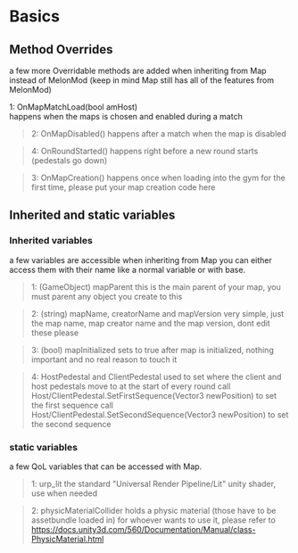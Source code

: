 # Basics

## Method Overrides 
a few more Overridable methods are added when inheriting from Map instead of MelonMod (keep in mind Map still has all of the features from MelonMod)

1: OnMapMatchLoad(bool amHost) <br />
happens when the maps is chosen and enabled during a match

> 2: OnMapDisabled() 
> happens after a match when the map is disabled

> 4: OnRoundStarted()
> happens right before a new round starts (pedestals go down)

> 3: OnMapCreation()
> happens once when loading into the gym for the first time, please put your map creation code here

## Inherited and static variables

### Inherited variables
a few variables are accessible when inheriting from Map
you can either access them with their name like a normal variable or with base.<variableName>

> 1: (GameObject) mapParent
> this is the main parent of your map, you must parent any object you create to this

> 2: (string) mapName, creatorName and mapVersion
> very simple, just the map name, map creator name and the map version, dont edit these please

> 3: (bool) mapInitialized
> sets to true after map is initialized, nothing important and no real reason to touch it

> 4: HostPedestal and ClientPedestal
> used to set where the client and host pedestals move to at the start of every round
> call Host/ClientPedestal.SetFirstSequence(Vector3 newPosition) to set the first sequence
> call Host/ClientPedestal.SetSecondSequence(Vector3 newPosition) to set the second sequence

### static variables
a few QoL variables that can be accessed with Map.<variableName>

> 1: urp_lit
> the standard "Universal Render Pipeline/Lit" unity shader, use when needed

> 2: physicMaterialCollider
> holds a physic material (those have to be assetbundle loaded in) for whoever wants to use it, please refer to https://docs.unity3d.com/560/Documentation/Manual/class-PhysicMaterial.html
